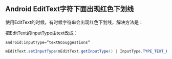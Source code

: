 ## Android EditText字符下面出现红色下划线

使用EditText的时候，有时候字符串会出现红色下划线，解决方法是：

把EditText的inputType由text改成：

`android:inputType=”textNoSuggestions”`

```java
mEditText.setInputType(mEditText.getInputType() | InputType.TYPE_TEXT_FLAG_NO_SUGGESTIONS);
```

